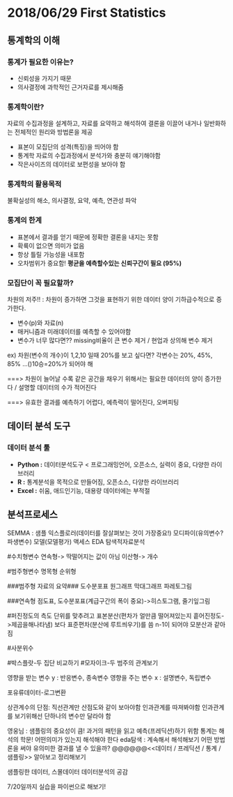 # 2018/06/29 First Statistics

## 통계학의 이해
### **통계가 필요한 이유는?**
+ 신뢰성을 가지기 때문
+ 의사결정에 과학적인 근거자료를 제시해줌

### **통계학이란?**


자료의 수집과정을 설계하고, 자료를 요약하고 해석하여 결론을 이끌어 내거나 일반화하는 전체적인 원리와 방법론을 제공
+ 표본이 모집단의 성격(특징)을 띄어야 함
+ 통계학 자료의 수집과정에서 분석가와 충분히 얘기해야함
+ 작은사이즈의 데이터로 보편성을 보아야 함

### **통계학의 활용목적**


불확실성의 해소, 의사결정, 요약, 예측, 연관성 파악

### **통계의 한계**
+ 표본에서 결과를 얻기 때문에 정확한 결론을 내지는 못함
+ 확륙이 없으면 의미가 없음
+ 항상 틀릴 가능성을 내포함
+ 오차범위가 중요함! **평균을 예측할수있는 신뢰구간이 필요 (95%)**

### **모집단이 꼭 필요할까?**


차원의 저주!! : 차원이 증가하면 그것을 표현하기 위한 데이터 양이 기하급수적으로 증가한다.


+ 변수(p)와 자료(n)
+ 매커니즘과 미래데이터를 예측할 수 있어야함
+ 변수가 너무 많다면?? missing비율이 큰 변수 제거 / 현업과 상의해 변수 제거


ex) 차원(변수의 개수)이 1,2,10 일때 20%를 보고 싶다면? 각변수는 20%, 45%, 85% ...()10승=20%가 되어야 해

===> 차원이 늘어날 수록 같은 공간을 채우기 위해서는 필요한 데이터의 양이 증가한다 / 설명할 데이터의 수가 적어진다 


===> 유효한 결과를 예측하기 어렵다, 예측력이 떨어진다, 오버피팅

## 데이터 분석 도구
### 데이터 분석 툴
+ **Python :** 데이터분석도구 < 프로그래밍언어, 오픈소스, 실력이 중요, 다양한 라이브러리
+ **R :** 통계분석을 목적으로 만들어짐, 오픈소스, 다양한 라이브러리
+ **Excel :** 쉬움, 애드인기능, 대용량 데이터에는 부적절

## 분석프로세스
SEMMA : 샘플 익스플로러(데이터를 잘살펴보는 것이 가장중요!) 
                 모디파이(유의변수?파생변수) 모델(모델평가) 액세스
EDA 탐색적자료분석

#수치형변수
연속형-> 딱떨어지는 값이 아님
이산형-> 개수

#범주형변수
명목형
순위형

###범주형 자료의 요약###
도수분포표 원그래프 막대그래프 파레토그림

###연속형
점도표, 도수분포표(계급구간의 폭이 중요)->히스토그램, 줄기잎그림

#퍼진정도의 측도
단위를 맞추려고 표본분산(편차가 얼만큼 떨어져있는지 흩어진정도->제곱을해나타냄)
보다 표준편차(분산에 루트씌우기)를 씀
n-1이 되어야 모분산과 같아짐

#사분위수

#박스플랏-두 집단 비교하기
#모자이크-두 범주의 관계보기

영향을 받는 변수 y : 반응변수, 종속변수
영향을 주는 변수 x : 설명변수, 독립변수

포유류데이터-로그변환
 
상관계수의 단점: 직선관계만 산점도와 같이 보아야함 인과관계를 따져봐야함
인과관계를 보기위해선 단하나의 변수만 달라야 함


영웅님 : 샘플링의 중요성이 큼! 과거의 패턴을 읽고 예측(프레딕션)하기 위함 
통계는 해석의 학문! 어떤의미가 있는지 해석해야 한다 
eda탐색 :  계속해서 해석해보기 어떤 방법론을 써야 유의미한 결과를 낼 수 있을까?
@@@@@@<<데이터 / 프레딕션 / 통계 / 샘플링>> 알아보고 정리해보기

샘플링한 데이터, 스몰데이터
데이터분석의 공감

7/20일까지 실습을 파이썬으로 해보기!
